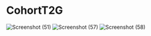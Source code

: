 # CohortT2G
![Screenshot (51)](https://github.com/user-attachments/assets/aca25745-680f-4403-8b01-462d56abb3b2)
![Screenshot (57)](https://github.com/user-attachments/assets/7f28277e-e20f-4903-8bef-f898314b6065)
![Screenshot (58)](https://github.com/user-attachments/assets/95e8521a-d37e-42da-929a-5e270d02da27)
